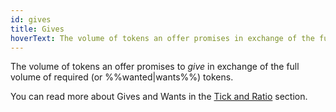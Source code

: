 ```yaml
---
id: gives
title: Gives
hoverText: The volume of tokens an offer promises in exchange of the full volume of required (or wanted) tokens.
---
```


The volume of tokens an offer promises to _give_ in exchange of the full volume of required (or %%wanted|wants%%) tokens.

You can read more about Gives and Wants in the [Tick and Ratio](..//protocol/technical-references/tick-ratio.md#price--wants) section.
